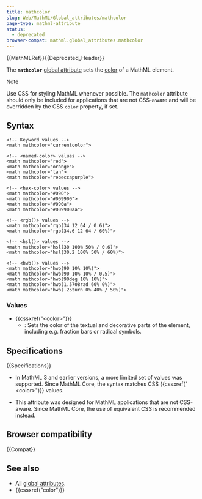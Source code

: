 ```yaml
---
title: mathcolor
slug: Web/MathML/Global_attributes/mathcolor
page-type: mathml-attribute
status:
  - deprecated
browser-compat: mathml.global_attributes.mathcolor
---
```


{{MathMLRef}}{{Deprecated_Header}}

The **`mathcolor`** [global attribute](/en-US/docs/Web/MathML/Global_attributes) sets the [color](/en-US/docs/Web/CSS/color) of a MathML element.

> [!NOTE]
> Use CSS for styling MathML whenever possible. The `mathcolor` attribute should only be included for applications that are not CSS-aware and will be overridden by the CSS `color` property, if set.

## Syntax

```html-nolint
<!-- Keyword values -->
<math mathcolor="currentcolor">

<!-- <named-color> values -->
<math mathcolor="red">
<math mathcolor="orange">
<math mathcolor="tan">
<math mathcolor="rebeccapurple">

<!-- <hex-color> values -->
<math mathcolor="#090">
<math mathcolor="#009900">
<math mathcolor="#090a">
<math mathcolor="#009900aa">

<!-- <rgb()> values -->
<math mathcolor="rgb(34 12 64 / 0.6)">
<math mathcolor="rgb(34.6 12 64 / 60%)">

<!-- <hsl()> values -->
<math mathcolor="hsl(30 100% 50% / 0.6)">
<math mathcolor="hsl(30.2 100% 50% / 60%)">

<!-- <hwb()> values -->
<math mathcolor="hwb(90 10% 10%)">
<math mathcolor="hwb(90 10% 10% / 0.5)">
<math mathcolor="hwb(90deg 10% 10%)">
<math mathcolor="hwb(1.5708rad 60% 0%)">
<math mathcolor="hwb(.25turn 0% 40% / 50%)">
```

### Values

- {{cssxref("&lt;color&gt;")}}
  - : Sets the color of the textual and decorative parts of the element,
    including e.g. fraction bars or radical symbols.

## Specifications

{{Specifications}}

- In MathML 3 and earlier versions, a more limited set of values was supported.
  Since MathML Core, the syntax matches CSS {{cssxref("&lt;color&gt;")}}
  values.

- This attribute was designed for MathML applications that are not CSS-aware.
  Since MathML Core, the use of equivalent CSS is recommended instead.

## Browser compatibility

{{Compat}}

## See also

- All [global attributes](/en-US/docs/Web/MathML/Global_attributes).
- {{cssxref("color")}}
